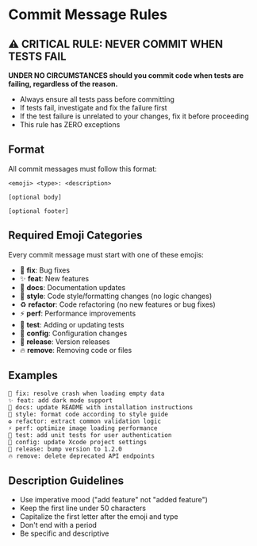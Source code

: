 # Commit Message Rules

## ⚠️ CRITICAL RULE: NEVER COMMIT WHEN TESTS FAIL
**UNDER NO CIRCUMSTANCES should you commit code when tests are failing, regardless of the reason.**

- Always ensure all tests pass before committing
- If tests fail, investigate and fix the failure first
- If the test failure is unrelated to your changes, fix it before proceeding
- This rule has ZERO exceptions

## Format
All commit messages must follow this format:
```
<emoji> <type>: <description>

[optional body]

[optional footer]
```

## Required Emoji Categories
Every commit message must start with one of these emojis:

- 🐛 **fix**: Bug fixes
- ✨ **feat**: New features
- 📝 **docs**: Documentation updates
- 🎨 **style**: Code style/formatting changes (no logic changes)
- ♻️ **refactor**: Code refactoring (no new features or bug fixes)
- ⚡ **perf**: Performance improvements
- 🧪 **test**: Adding or updating tests
- 🔧 **config**: Configuration changes
- 🚀 **release**: Version releases
- 🔥 **remove**: Removing code or files

## Examples
```
🐛 fix: resolve crash when loading empty data
✨ feat: add dark mode support
📝 docs: update README with installation instructions
🎨 style: format code according to style guide
♻️ refactor: extract common validation logic
⚡ perf: optimize image loading performance
🧪 test: add unit tests for user authentication
🔧 config: update Xcode project settings
🚀 release: bump version to 1.2.0
🔥 remove: delete deprecated API endpoints
```

## Description Guidelines
- Use imperative mood ("add feature" not "added feature")
- Keep the first line under 50 characters
- Capitalize the first letter after the emoji and type
- Don't end with a period
- Be specific and descriptive 